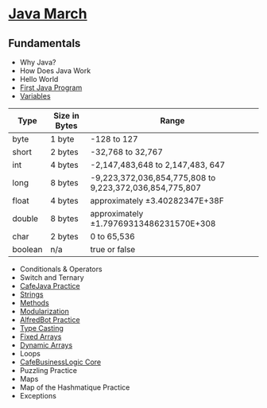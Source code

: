 # [Java March](https://www.tylermaxwell.co/java_march/)

## Fundamentals


- Why Java?
- How Does Java Work
- Hello World
- [First Java Program](./demos/firstjavaprogram/README.md)
- [Variables](./demos/variables/Variables.java)

|Type|	Size in Bytes|	Range|
|----|---------------|-------|
|byte|	1 byte|	-128 to 127|
|short|	2 bytes|-32,768 to 32,767|
|int|	4 bytes|-2,147,483,648 to 2,147,483, 647|
|long|	8 bytes|-9,223,372,036,854,775,808 to 9,223,372,036,854,775,807|
|float|	4 bytes|approximately ±3.40282347E+38F|
|double|8 bytes|approximately ±1.79769313486231570E+308|
|char|	2 bytes|0 to 65,536|
|boolean|	n/a|true or false|

- Conditionals & Operators
- Switch and Ternary
- [CafeJava Practice](./demos/cafejava/README.md)
- [Strings](./demos/strings/Strings.java)
- [Methods](./demos/methods/README.md)
- [Modularization](./demos/modularization/README.md)
- [AlfredBot Practice](./demos/alfredbot/README.md)
- [Type Casting](./demos/typecasting/TypeCasting.java)
- [Fixed Arrays](./demos/fixedarrays/FixedArrays.java)
- [Dynamic Arrays](./demos/dynamicarrays/DynamicArrays.java)
- Loops
- [CafeBusinessLogic Core](./demos/cafebusinesslogic/README.md)
- Puzzling Practice
- Maps
- Map of the Hashmatique Practice
- Exceptions